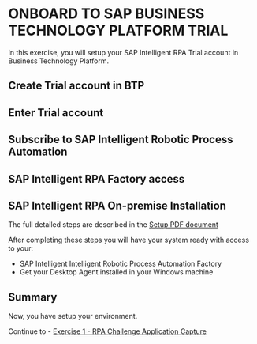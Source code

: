 # ONBOARD TO SAP BUSINESS TECHNOLOGY PLATFORM TRIAL

In this exercise, you will setup your SAP Intelligent RPA Trial account in Business Technology Platform.

## Create Trial account in BTP

## Enter Trial account

## Subscribe to SAP Intelligent Robotic Process Automation

## SAP Intelligent RPA Factory access

## SAP Intelligent RPA On-premise Installation

The full detailed steps are described in the [Setup PDF document](Setup%20Trial%20Landscape.pdf)

After completing these steps you will have your system ready with access to your:

- SAP Intelligent Intelligent Robotic Process Automation Factory
- Get your Desktop Agent installed in your Windows machine

## Summary

Now, you have setup your environment.

Continue to - [Exercise 1 - RPA Challenge Application Capture](../exercise1/README.md)
